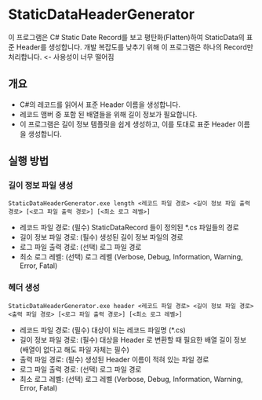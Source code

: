 # StaticDataHeaderGenerator
이 프로그램은 C# Static Date Record를 보고 평탄화(Flatten)하여 StaticData의 표준 Header를 생성합니다.
개발 복잡도를 낮추기 위해 이 프로그램은 하나의 Record만 처리합니다. <- 사용성이 너무 떨어짐


## 개요
* C#의 레코드를 읽어서 표준 Header 이름을 생성합니다.
* 레코드 맴버 중 포함 된 배열들을 위해 길이 정보가 필요합니다.
* 이 프로그램은 길이 정보 템플릿을 쉽게 생성하고, 이를 토대로 표준 Header 이름을 생성합니다.


## 실행 방법

### 길이 정보 파일 생성
`StaticDataHeaderGenerator.exe length <레코드 파일 경로> <길이 정보 파일 출력 경로> [<로그 파일 출력 경로>] [<최소 로그 레벨>]`

* 레코드 파일 경로: (필수) StaticDataRecord 들이 정의된 *.cs 파일들의 경로
* 길이 정보 파일 경로: (필수) 생성된 길이 정보 파일의 경로
* 로그 파일 출력 경로: (선택) 로그 파일 경로
* 최소 로그 레벨: (선택) 로그 레벨 (Verbose, Debug, Information, Warning, Error, Fatal)

### 헤더 생성
`StaticDataHeaderGenerator.exe header <레코드 파일 경로> <길이 정보 파일 경로> <출력 파일 경로> [<로그 파일 출력 경로>] [<최소 로그 레벨>]`

* 레코드 파일 경로: (필수) 대상이 되는 레코드 파일명 (*.cs)
* 길이 정보 파일 경로: (필수) 대상을 Header 로 변환할 때 필요한 배열 길이 정보 (배열이 없다고 해도 파일 자체는 필수)
* 출력 파일 경로: (필수) 생성된 Header 이름이 적혀 있는 파일 경로
* 로그 파일 출력 경로: (선택) 로그 파일 경로
* 최소 로그 레벨: (선택) 로그 레벨 (Verbose, Debug, Information, Warning, Error, Fatal)
